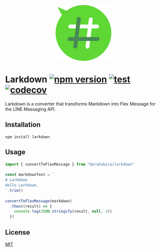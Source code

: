 <p align="center">
  <img width="180" src="https://raw.githubusercontent.com/Arahabica/larkdown/main/docs/images/larkdown.png" alt="Larkdown logo">
</p>

# Larkdown [![npm version](https://badge.fury.io/js/@arahabica%2Flarkdown.svg)](https://badge.fury.io/js/@arahabica%2Flarkdown) [![test](https://github.com/Arahabica/larkdown/actions/workflows/test.yml/badge.svg)](https://github.com/Arahabica/larkdown/actions/workflows/test.yml) [![codecov](https://codecov.io/gh/Arahabica/larkdown/graph/badge.svg?token=ICO1VHV32M)](https://codecov.io/gh/Arahabica/larkdown)

Larkdown is a converter that transforms Markdown into Flex Message for the LINE Messaging API.

## Installation

```:sh
npm install larkdown
```

## Usage

```js
import { convertToFlexMessage } from "@arahabica/larkdown"

const markdownText = `
# Larkdown
Hello Larkdown.
`.trim()

convertToFlexMessage(markdown)
  .then((result) => {
    console.log(JSON.stringify(result, null, 2))
  })
```

## License

[MIT](http://opensource.org/licenses/MIT)
